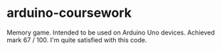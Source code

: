 # arduino-coursework

Memory game. Intended to be used on Arduino Uno devices. Achieved mark 67 / 100. I'm quite satisfied with this code.
